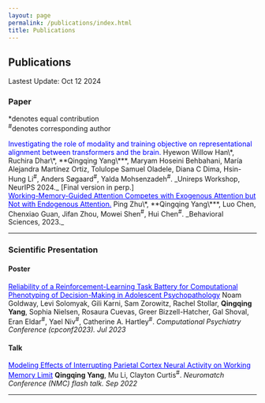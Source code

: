 ```yaml
---
layout: page
permalink: /publications/index.html
title: Publications
---
```


## Publications

Lastest Update: Oct 12 2024

### Paper
\*denotes equal contribution<br>
<sup>#</sup>denotes corresponding author

<div style="margin: 0;">
<span style="color: blue;">Investigating the role of modality and training objective on representational alignment between transformers and the brain.</span> Hyewon Willow Han\*, Ruchira Dhar\*, **Qingqing Yang\***, Maryam Hoseini Behbahani, María Alejandra Martínez Ortiz, Tolulope Samuel Oladele, Diana C Dima, Hsin-Hung Li<sup>#</sup>, Anders Søgaard<sup>#</sup>, Yalda Mohsenzadeh<sup>#</sup>. _Unireps Workshop, NeurIPS 2024._ [Final version in perp.]
</div>

<div style="margin: 0;">
<a href="https://www.mdpi.com/2076-328X/13/5/426" style="color: blue;">Working-Memory-Guided Attention Competes with Exogenous Attention but Not with Endogenous Attention.</a> Ping Zhu\*, **Qingqing Yang\***, Luo Chen, Chenxiao Guan, Jifan Zhou, Mowei Shen<sup>#</sup>, Hui Chen<sup>#</sup>. _Behavioral Sciences, 2023._
</div>

---

### Scientific Presentation
#### Poster

<a href="/mypaper/Frame4.pdf" style="color: blue;">Reliability of a Reinforcement-Learning Task Battery for Computational Phenotyping of Decision-Making in Adolescent Psychopathology</a> Noam Goldway, Levi Solomyak, Gili Karni, Sam Zorowitz, Rachel Stollar, **Qingqing Yang**, Sophia Nielsen, Rosaura Cuevas, Greer Bizzell-Hatcher, Gal Shoval, Eran Eldar<sup>#</sup>, Yael Niv<sup>#</sup>, Catherine A. Hartley<sup>#</sup>. _Computational Psychiatry Conference (cpconf2023). Jul 2023_ <br>

#### Talk
<a href= "/mypaper/yang_qingqing_rmePoster_expectedresults.pdf" style="color: blue;">Modeling Effects of Interrupting Parietal Cortex Neural Activity on Working Memory Limit</a> **Qingqing Yang**, Mu Li, Clayton Curtis<sup>#</sup>. _Neuromatch Conference (NMC) flash talk. Sep 2022_ <br>

---


